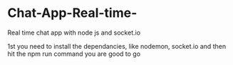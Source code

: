 # Chat-App-Real-time-
Real time chat app with node js and socket.io

1st you need to install the dependancies, like nodemon, socket.io and then hit the npm run command you are good to go
